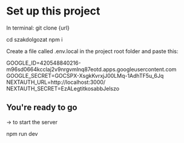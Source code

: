 # Set up this project

In terminal:
git clone {url}

cd szakdolgozat
npm i

Create a file called .env.local in the project root folder and paste this:

GOOGLE_ID=420548840216-m96sd0664kcclaj2v9nrgvmlnq87eotd.apps.googleusercontent.com
GOOGLE_SECRET=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
NEXTAUTH_URL=http://localhost:3000/
NEXTAUTH_SECRET=EzALegtitkosabbJelszo

## You're ready to go

-> to start the server

npm run dev
